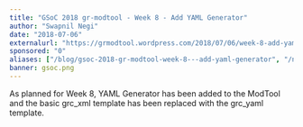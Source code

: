 ```yaml
---
title: "GSoC 2018 gr-modtool - Week 8 - Add YAML Generator"
author: "Swapnil Negi"
date: "2018-07-06"
externalurl: "https://grmodtool.wordpress.com/2018/07/06/week-8-add-yaml-generator/"
sponsored: "0"
aliases: ["/blog/gsoc-2018-gr-modtool-week-8---add-yaml-generator", "/news/gsoc-2018-gr-modtool-week-8---add-yaml-generator"]
banner: gsoc.png
---
```

As planned for Week 8, YAML Generator has been added to the ModTool and the basic grc_xml template has been replaced with the grc_yaml template.
<!--more-->
